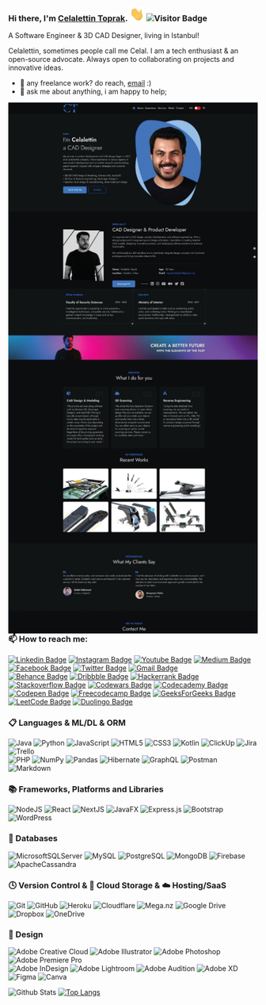 ### Hi there, I'm [Celalettin Toprak](https://www.celalettintoprak.com/). <img src="https://github.com/celalettintoprak/celalettintoprak/blob/main/wave.gif" width="30"> ![Visitor Badge](https://visitor-badge.laobi.icu/badge?page_id=celalettintoprak.celalettintoprak)

A Software Engineer & 3D CAD Designer, living in Istanbul!

Celalettin, sometimes people call me Celal. I am a tech enthusiast & an open-source advocate. Always open to collaborating on projects and innovative ideas.
- 💼 any freelance work? do reach, [email](mailto:toprakcelaleddin@gmail.com) :)
- 💬 ask me about anything, i am happy to help;

<img src="assets-img/portfolio-01.jpg" align="left" />
<img src="assets-img/portfolio-02.jpg" align="center" />
<img src="assets-img/portfolio-03.jpg" align="right" />

### 📫 How to reach me:
[![Linkedin Badge](https://img.shields.io/badge/-LinkedIn-blue?style=flat&logo=Linkedin&logoColor=white&link=https://www.linkedin.com/in/celalettin-toprak/)](https://www.linkedin.com/in/celalettin-toprak/)
[![Instagram Badge](https://img.shields.io/badge/-Instagram-purple?style=flat&logo=instagram&logoColor=white&link=https://instagram.com/celalettintprk/)](https://instagram.com/celalettintprk)
[![Youtube Badge](https://img.shields.io/badge/-YouTube-B71C1C?style=flat&logo=youtube&logoColor=white&link=https://www.youtube.com/@CelalettinToprak)](https://www.youtube.com/@CelalettinToprak)
[![Medium Badge](https://img.shields.io/badge/-Medium-03a57a?style=flat&labelColor=000000&logo=Medium&link=https://medium.com/@celalettintoprak/)](https://medium.com/@celalettintoprak)
[![Facebook Badge](https://img.shields.io/badge/-Facebook-015BE5?style=flat&logo=Facebook&logoColor=white&link=https://www.facebook.com/toprakcelalettin)](https://www.facebook.com/toprakcelalettin)
[![Twitter Badge](https://img.shields.io/badge/-Twitter-blue?style=flat&logo=Twitter&logoColor=white&link=https://twitter.com/CelalettinTprk)](https://twitter.com/CelalettinTprk)
[![Gmail Badge](https://img.shields.io/badge/-Gmail-c14438?style=flat&logo=Gmail&logoColor=white&link=mailto:toprakcelaleddin@gmail.com)](mailto:toprakcelaleddin@gmail.com)</br>
[![Behance Badge](https://img.shields.io/badge/-Behance-1769ff?style=flat&logo=Behance&logoColor=white&link=https://www.behance.net/celalettin)](https://www.behance.net/celalettin)
[![Dribbble Badge](https://img.shields.io/badge/-Dribbble-EA4C89?style=flat&logo=Dribbble&logoColor=white&link=https://dribbble.com/ctoprak)](https://dribbble.com/ctoprak)
[![Hackerrank Badge](https://img.shields.io/badge/-Hackerrank-00a400?style=flat&logo=Hackerrank&logoColor=white&link=https://www.hackerrank.com/profile/celalettintoprak)](https://www.hackerrank.com/profile/celalettintoprak)
[![Stackoverflow Badge](https://img.shields.io/badge/-Stackoverflow-FE7A16?style=flat&logo=Stackoverflow&logoColor=white&link=https://stackoverflow.com/users/18490786/celalettin-toprak)](https://stackoverflow.com/users/18490786/celalettin-toprak)
[![Codewars Badge](https://img.shields.io/badge/-Codewars-B1361E?style=flat&logo=Codewars&logoColor=black&link=https://www.codewars.com/users/celalettintoprak)](https://www.codewars.com/users/celalettintoprak)
[![Codecademy Badge](https://img.shields.io/badge/-Codecademy-FFF0E5?style=flat&logo=Codecademy&logoColor=black&link=https://www.codecademy.com/profiles/celalettin)](https://www.codecademy.com/profiles/celalettin)</br>
[![Codepen Badge](https://img.shields.io/badge/-Codepen-000000?style=flat&logo=Codepen&logoColor=white&link=https://codepen.io/Celalettin-Toprak)](https://codepen.io/Celalettin-Toprak)
[![Freecodecamp Badge](https://img.shields.io/badge/-Freecodecamp-05192D?style=flat&logo=Freecodecamp&logoColor=black&link=https://www.freecodecamp.org/celalettin)](https://www.freecodecamp.org/celalettin)
[![GeeksForGeeks Badge](https://img.shields.io/badge/-GeeksforGeeks-gray?style=flat&logo=GeeksforGeeks&logoColor=black&link=https://auth.geeksforgeeks.org/user/toprak)](https://auth.geeksforgeeks.org/user/toprak)
[![LeetCode Badge](https://img.shields.io/badge/-LeetCode-000000?style=flat&logo=LeetCode&logoColor=#d16c06&link=https://leetcode.com/celalettintoprak/)](https://leetcode.com/celalettintoprak/)
[![Duolingo Badge](https://img.shields.io/badge/-Duolingo-39d353?style=flat&logo=Duolingo&logoColor=black&link=https://www.duolingo.com/profile/celalettintoprak)](https://www.duolingo.com/profile/celalettintoprak)

### 📋 Languages & ML/DL & ORM
![Java](https://img.shields.io/badge/Java-%23ED8B00.svg?style=flat&logo=openjdk&logoColor=white)
![Python](https://img.shields.io/badge/Python-3670A0?style=flat&logo=python&logoColor=ffdd54)
![JavaScript](https://img.shields.io/badge/JavaScript-%23323330.svg?style=flat&logo=javascript&logoColor=%23F7DF1E)
![HTML5](https://img.shields.io/badge/HTML5-%23E34F26.svg?style=flat&logo=html5&logoColor=white)
![CSS3](https://img.shields.io/badge/CSS3-%231572B6.svg?style=flat&logo=css3&logoColor=white)
![Kotlin](https://img.shields.io/badge/Kotlin-%237F52FF.svg?style=flat&logo=kotlin&logoColor=white)
![ClickUp](https://img.shields.io/badge/ClickUp-1769ff.svg?style=flat&logo=ClickUp&logoColor=white)
![Jira](https://img.shields.io/badge/Jira-%230A0FFF.svg?style=flat&logo=jira&logoColor=white)
![Trello](https://img.shields.io/badge/Trello-%23026AA7.svg?style=flat&logo=Trello&logoColor=white)</br>
![PHP](https://img.shields.io/badge/PHP-%23777BB4.svg?style=flat&logo=php&logoColor=white)
![NumPy](https://img.shields.io/badge/Numpy-%23013243.svg?style=flat&logo=numpy&logoColor=white)
![Pandas](https://img.shields.io/badge/Pandas-%23150458.svg?style=flat&logo=pandas&logoColor=white)
![Hibernate](https://img.shields.io/badge/Hibernate-59666C?style=flat&logo=Hibernate&logoColor=white)
![GraphQL](https://img.shields.io/badge/-GraphQL-E10098?style=flat&logo=graphql&logoColor=white)
![Postman](https://img.shields.io/badge/Postman-FF6C37?style=flat&logo=postman&logoColor=white)
![Markdown](https://img.shields.io/badge/Markdown-%23000000.svg?style=flat&logo=markdown&logoColor=white)

### 📚 Frameworks, Platforms and Libraries
![NodeJS](https://img.shields.io/badge/NodeJS-6DA55F?style=flat&logo=node.js&logoColor=white)
![React](https://img.shields.io/badge/React-%2320232a.svg?style=flat&logo=react&logoColor=%2361DAFB)
![NextJS](https://img.shields.io/badge/NextJS-black?style=flat&logo=next.js&logoColor=white)
![JavaFX](https://img.shields.io/badge/JavaFX-%23FF0000.svg?style=flat&logo=javafx&logoColor=white)
![Express.js](https://img.shields.io/badge/ExpressJS-%23404d59.svg?style=flat&logo=express&logoColor=%2361DAFB)
![Bootstrap](https://img.shields.io/badge/Bootstrap-%238511FA.svg?style=flat&logo=bootstrap&logoColor=white)
![WordPress](https://img.shields.io/badge/WordPress-%23117AC9.svg?style=flat&logo=WordPress&logoColor=white)

### 💾 Databases
![MicrosoftSQLServer](https://img.shields.io/badge/Microsoft%20SQL%20Server-CC2927?style=flat&logo=microsoft%20sql%20server&logoColor=white)
![MySQL](https://img.shields.io/badge/MySQL-4479A1.svg?style=flat&logo=mysql&logoColor=white)
![PostgreSQL](https://img.shields.io/badge/PostgreSQL-%23316192.svg?style=flat&logo=postgresql&logoColor=white)
![MongoDB](https://img.shields.io/badge/MongoDB-%234ea94b.svg?style=flat&logo=mongodb&logoColor=white)
![Firebase](https://img.shields.io/badge/Firebase-a08021?style=flat&logo=firebase&logoColor=ffcd34)
![ApacheCassandra](https://img.shields.io/badge/Cassandra-%231287B1.svg?style=flat&logo=apache-cassandra&logoColor=white)

### 🕓 Version Control & 📂 Cloud Storage & ☁️ Hosting/SaaS
![Git](https://img.shields.io/badge/Git-%23F05033.svg?style=flat&logo=git&logoColor=white)
![GitHub](https://img.shields.io/badge/GitHub-%23121011.svg?style=flat&logo=github&logoColor=white)
![Heroku](https://img.shields.io/badge/heroku-%23430098.svg?style=flat&logo=heroku&logoColor=white)
![Cloudflare](https://img.shields.io/badge/Cloudflare-F38020?style=flat&logo=Cloudflare&logoColor=white)
![Mega.nz](https://img.shields.io/badge/Mega-%23D90007.svg?style=flat&logo=Mega&logoColor=white)
![Google Drive](https://img.shields.io/badge/Google%20Drive-4285F4?style=flat&logo=googledrive&logoColor=white)
![Dropbox](https://img.shields.io/badge/Dropbox-%233B4D98.svg?style=flat&logo=Dropbox&logoColor=white)
![OneDrive](https://img.shields.io/badge/OneDrive-white?style=flat&logo=Microsoft%20OneDrive&logoColor=0078D4)

### 🎨 Design
![Adobe Creative Cloud](https://img.shields.io/badge/Adobe%20Creative%20Cloud-DA1F26.svg?style=flat&logo=Adobe%20Creative%20Cloud&logoColor=white)
![Adobe Illustrator](https://img.shields.io/badge/Adobe%20Illustrator-%23FF9A00.svg?style=flat&logo=adobe%20illustrator&logoColor=white)
![Adobe Photoshop](https://img.shields.io/badge/Adobe%20Photoshop-%2331A8FF.svg?style=flat&logo=adobe%20photoshop&logoColor=white)
![Adobe Premiere Pro](https://img.shields.io/badge/Adobe%20Premiere%20Pro-9999FF.svg?style=flat&logo=Adobe%20Premiere%20Pro&logoColor=white)</br>
![Adobe InDesign](https://img.shields.io/badge/Adobe%20InDesign-49021F?style=flat&logo=adobeindesign&logoColor=white)
![Adobe Lightroom](https://img.shields.io/badge/Adobe%20Lightroom-31A8FF.svg?style=flat&logo=Adobe%20Lightroom&logoColor=white)
![Adobe Audition](https://img.shields.io/badge/Adobe%20Audition-9999FF.svg?style=flat&logo=Adobe%20Audition&logoColor=white)
![Adobe XD](https://img.shields.io/badge/Adobe%20XD-470137?style=flat&logo=Adobe%20XD&logoColor=#FF61F6)
![Figma](https://img.shields.io/badge/figma-%23F24E1E.svg?style=flat&logo=figma&logoColor=white)
![Canva](https://img.shields.io/badge/Canva-%2300C4CC.svg?style=flat&logo=Canva&logoColor=white)

![Github Stats](https://github-readme-stats.vercel.app/api?username=celalettintoprak&theme=codeSTACKr&count_private=true&show_icons=true&include_all_commits=true)
[![Top Langs](https://github-readme-stats.vercel.app/api/top-langs/?username=celalettintoprak&theme=codeSTACKr&layout=compact)](https://github.com/celalettintoprak/)

<!--
**celalettintoprak/celalettintoprak** is a ✨ _special_ ✨ repository because its `README.md` (this file) appears on your GitHub profile.

Here are some ideas to get you started:

- 🔭 I’m currently working on ...
- 🌱 I’m currently learning ...
- 👯 I’m looking to collaborate on ...
- 🤔 I’m looking for help with ...
- 💬 Ask me about ...
- 📫 How to reach me: ...
- 😄 Pronouns: ...
- ⚡ Fun fact: ...
-->
